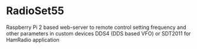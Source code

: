 # RadioSet55
Raspberry Pi 2 based web-server to remote control setting frequency and other parameters in custom devices DDS4 (DDS based VFO) or SDT2011 for HamRadio application 
